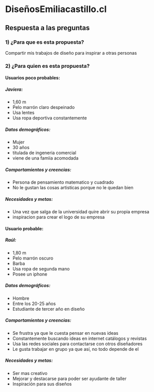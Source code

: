 # DiseñosEmiliacastillo.cl
## Respuesta a las preguntas

### 1) ¿Para que es esta propuesta?
Compartir mis trabajos de diseño para inspirar a otras personas

### 2) ¿Para quien es esta propuesta? 


#### Usuarios poco probables:                                                                           

##### Javiera:
- 1,60 m
- Pelo marrón claro despeinado
- Usa lentes
- Usa ropa deportiva constantemente

##### Datos demográficos:
- Mujer
- 30 años 
- titulada de ingeneria comercial 
- viene de una famiia acomodada 

##### Comportamientos y creencias:
- Persona de pensamiento matematico y cuadrado
- No le gustan las cosas artisticas porque no le quedan bien 

##### Necesidades y metas:
- Una vez que salga de la universidad quire abrir su propia empresa
- inspiracion para crear el logo de su empresa 







#### Usuario probable:

##### Raúl:  
- 1,80 m            
- Pelo marrón oscuro                          
- Barba
- Usa ropa de segunda mano
- Posee un iphone  

##### Datos demográficos:
- Hombre 
- Entre los 20-25 años
- Estudiante de tercer año en diseño


##### Comportamientos y creencias:
- Se frustra ya que le cuesta pensar en nuevas ideas 
- Constantemente buscando ideas en internet catálogos y revistas
- Usa las redes sociales para contactarse con otros diseñadores 
- Le gusta trabajar en grupo ya que así, no todo depende de el

##### Necesidades y metas:
- Ser mas creativo 
- Mejorar y destacarse para poder ser ayudante de taller 
- Inspiración para sus diseños














          

                               




